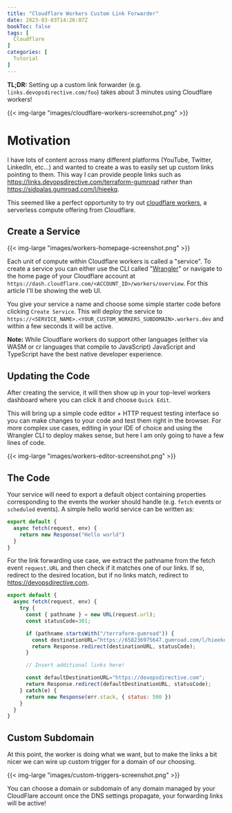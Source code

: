 ```yaml
---
title: "Cloudflare Workers Custom Link Forwarder"
date: 2023-03-03T14:26:07Z
bookToc: false
tags: [
  Cloudflare
]
categories: [
  Tutorial
]
---
```


**TL;DR:** Setting up a custom link forwarder (e.g. `links.devopsdirective.com/foo`) takes about 3 minutes using Cloudflare workers!

{{< img-large "images/cloudflare-workers-screenshot.png" >}}

<!--more--> 

#  Motivation
I have lots of content across many different platforms (YouTube, Twitter, LinkedIn, etc...) and wanted to create a was to easily set up custom links pointing to them. This way I can provide people links such as https://links.devopsdirective.com/terraform-gumroad rather than https://sidpalas.gumroad.com/l/hieekq.

This seemed like a perfect opportunity to try out [cloudflare workers](https://workers.cloudflare.com/), a serverless compute offering from Cloudflare. 

## Create a Service
{{< img-large "images/workers-homepage-screenshot.png" >}}

Each unit of compute within Cloudflare workers is called a "service". To create a service you can either use the CLI called "[Wrangler](https://developers.cloudflare.com/workers/wrangler/)" or navigate to the home page of your Cloudflare account at `https://dash.cloudflare.com/<ACCOUNT_ID>/workers/overview`. For this article I'll be showing the web UI.

You give your service a name and choose some simple starter code before clicking `Create Service`. This will deploy the service to `https://<SERVICE_NAME>.<YOUR_CUSTOM_WORKERS_SUBDOMAIN>.workers.dev` and within a few seconds it will be active.

**Note:** While Cloudflare workers do support other languages (either via WASM or cr languages that compile to JavaScript) JavaScript and TypeScript have the best native developer experience.

## Updating the Code

After creating the service, it will then show up in your top-level workers dashboard where you can click it and choose `Quick Edit`.

This will bring up a simple code editor + HTTP request testing interface so you can make changes to your code and test them right in the browser. For more complex use cases, editing in your IDE of choice and using the Wrangler CLI to deploy makes sense, but here I am only going to have a few lines of code.

{{< img-large "images/workers-editor-screenshot.png" >}}

## The Code

Your service will need to export a default object containing properties corresponding to the events the worker should handle (e.g. `fetch` events or `scheduled` events). A simple hello world service can be written as:

```js
export default {
  async fetch(request, env) {
    return new Response("Hello world")
  }
}
```

For the link forwarding use case, we extract the pathname from the fetch event `request.URL` and then check if it matches one of our links. If so, redirect to the desired location, but if no links match, redirect to https://devopsdirective.com.


```js
export default {
  async fetch(request, env) {
    try {
      const { pathname } = new URL(request.url);
      const statusCode=301;

      if (pathname.startsWith("/terraform-gumroad")) {
        const destinationURL="https://658236975647.gumroad.com/l/hieekq";
        return Response.redirect(destinationURL, statusCode);
      }

      // Insert additional links here!

      const defaultDestinationURL="https://devopsdirective.com";
      return Response.redirect(defaultDestinationURL, statusCode);
    } catch(e) {
      return new Response(err.stack, { status: 500 })
    }
  }
}
```

## Custom Subdomain

At this point, the worker is doing what we want, but to make the links a bit nicer we can wire up custom trigger for a domain of our choosing.

{{< img-large "images/custom-triggers-screenshot.png" >}}

You can choose a domain or subdomain of any domain managed by your CloudFlare account once the DNS settings propagate, your forwarding links will be active!
